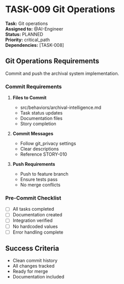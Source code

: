 # TASK-009 Git Operations

**Task:** Git operations  
**Assigned to:** @AI-Engineer  
**Status:** PLANNED  
**Priority:** critical_path  
**Dependencies:** [TASK-008]

## Git Operations Requirements

Commit and push the archival system implementation.

### Commit Requirements

1. **Files to Commit**
   - src/behaviors/archival-intelligence.md
   - Task status updates
   - Documentation files
   - Story completion

2. **Commit Messages**
   - Follow git_privacy settings
   - Clear descriptions
   - Reference STORY-010

3. **Push Requirements**
   - Push to feature branch
   - Ensure tests pass
   - No merge conflicts

### Pre-Commit Checklist

- [ ] All tasks completed
- [ ] Documentation created
- [ ] Integration verified
- [ ] No hardcoded values
- [ ] Error handling complete

## Success Criteria

- Clean commit history
- All changes tracked
- Ready for merge
- Documentation included
